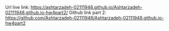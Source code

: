 Url live link: https://ashtarzadeh-02111948.github.io/Ashtarzadeh-02111948.github.io-hw4part2/
Github link part 2: https://github.com/Ashtarzadeh-02111948/Ashtarzadeh-02111948.github.io-hw4part2
